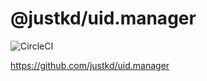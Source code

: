 # @justkd/uid.manager

![CircleCI](https://img.shields.io/circleci/build/gh/justkd/uid.manager/master?token=ac29275fdae216ac82c83ef4762f07de95764e90&style=for-the-badge&logo=circleci)

<https://github.com/justkd/uid.manager>